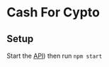 # Cash For Cypto

## Setup
Start the [API](https://github.com/michaelplazek/cash-for-crypto-api))
then run `npm start`

